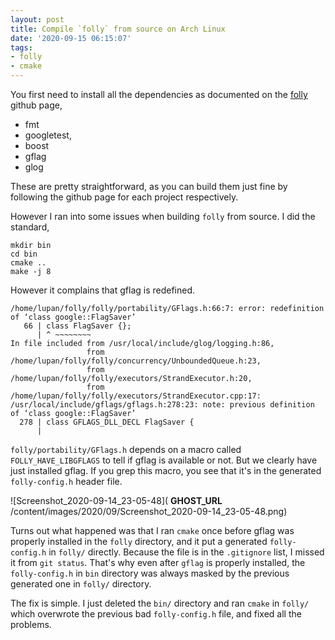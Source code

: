 ```yaml
---
layout: post
title: Compile `folly` from source on Arch Linux
date: '2020-09-15 06:15:07'
tags:
- folly
- cmake
---
```


You first need to install all the dependencies as documented on the [folly](https://github.com/facebook/folly) github page,

- fmt
- googletest,
- boost
- gflag
- glog

These are pretty straightforward, as you can build them just fine by following the github page for each project respectively.

However I ran into some issues when building `folly` from source. I did the standard,

    mkdir bin
    cd bin
    cmake ..
    make -j 8

However it complains that gflag is redefined.

    /home/lupan/folly/folly/portability/GFlags.h:66:7: error: redefinition of ‘class google::FlagSaver’           
       66 | class FlagSaver {};                                                                                   
          | ^ ~~~~~~~~                                                                                       
    In file included from /usr/local/include/glog/logging.h:86,                                                   
                     from /home/lupan/folly/folly/concurrency/UnboundedQueue.h:23,                                
                     from /home/lupan/folly/folly/executors/StrandExecutor.h:20,                                  
                     from /home/lupan/folly/folly/executors/StrandExecutor.cpp:17:                                
    /usr/local/include/gflags/gflags.h:278:23: note: previous definition of ‘class google::FlagSaver’             
      278 | class GFLAGS_DLL_DECL FlagSaver {                                                                     
          |       

`folly/portability/GFlags.h` depends on a macro called `FOLLY_HAVE_LIBGFLAGS` to tell if gflag is available or not. But we clearly have just installed gflag. If you grep this macro, you see that it's in the generated `folly-config.h` header file.

![Screenshot_2020-09-14_23-05-48]( __GHOST_URL__ /content/images/2020/09/Screenshot_2020-09-14_23-05-48.png)

Turns out what happened was that I ran `cmake` once before gflag was properly installed in the `folly` directory, and it put a generated `folly-config.h` in `folly/` directly. Because the file is in the `.gitignore` list, I missed it from `git status`. That's why even after `gflag` is properly installed, the `folly-config.h` in `bin` directory was always masked by the previous generated one in `folly/` directory.

The fix is simple. I just deleted the `bin/` directory and ran `cmake` in `folly/` which overwrote the previous bad `folly-config.h` file, and fixed all the problems.

<!--kg-card-end: markdown-->